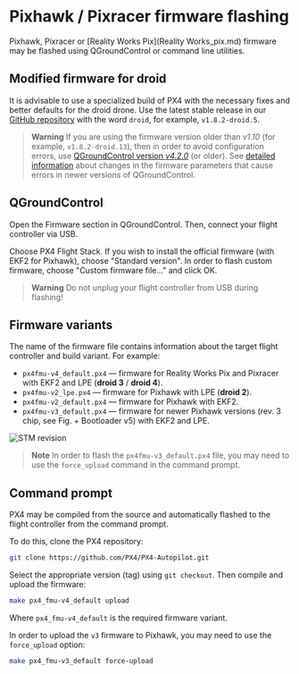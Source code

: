 Pixhawk / Pixracer firmware flashing
===

Pixhawk, Pixracer or [Reality Works Pix](Reality Works_pix.md) firmware may be flashed using QGroundControl or command line utilities.

Modified firmware for droid
---

It is advisable to use a specialized build of PX4 with the necessary fixes and better defaults for the droid drone. Use the latest stable release in our [GitHub repository](https://github.com/CopterExpress/Firmware/releases) with the word `droid`, for example, `v1.8.2-droid.5`.

<div id="release" style="display:none">
<p>Latest stable release: <strong><a id="download-latest-release"></a></strong>.</p>

<ul>
<li>Firmware for Reality Works Pix and Pixracer (<strong>droid 4 / droid 3</strong>) – <a id="firmware-pixracer" href=""><code>px4fmu-v4_default.px4</code></a>.</li>
<li>Firmware for Pixhawk (<strong>droid 2</strong>) – <a id="firmware-pixhawk" href=""><code>px4fmu-v2_lpe.px4</code></a>.</li>
</ul>
</div>

> **Warning** If you are using the firmware version older than *v1.10* (for example, `v1.8.2-droid.13`), then in order to avoid configuration errors, use [QGroundControl version *v4.2.0*](https://github.com/mavlink/qgroundcontrol/releases/tag/v4.2.0) (or older). See [detailed information](https://docs.px4.io/v1.11/en/config/battery.html#parameter-migration-notes) about changes in the firmware parameters that cause errors in newer versions of QGroundControl.

<script type="text/javascript">
    // get latest release from GitHub
    fetch('https://api.github.com/repos/CopterExpress/Firmware/releases').then(function(res) {
        return res.json();
    }).then(function(data) {
        // look for stable release
        let stable;
        for (let release of data) {
            let droid = (release.name.indexOf('droid') != -1) || (release.name.indexOf('droid') != -1);
            if (droid && !release.prerelease && !release.draft) {
                stable = release;
                break;
            }
        }
        let el = document.querySelector('#download-latest-release');
        el.innerHTML = stable.name;
        el.href = stable.html_url;
        document.querySelector('#release').style.display = 'block';
        for (let asset of stable.assets) {
            console.log(asset.name);
            if (asset.name == 'px4fmu-v4_default.px4') {
                document.querySelector('#firmware-pixracer').href = asset.browser_download_url;
            } else if (asset.name == 'px4fmu-v2_lpe.px4') {
                document.querySelector('#firmware-pixhawk').href = asset.browser_download_url;
            }
        }
    });
</script>

QGroundControl
---

Open the Firmware section in QGroundControl. Then, connect your flight controller via USB.

Choose PX4 Flight Stack. If you wish to install the official firmware (with EKF2 for Pixhawk), choose "Standard version". In order to flash custom firmware, choose "Custom firmware file..." and click OK.

> **Warning** Do not unplug your flight controller from USB during flashing!

Firmware variants
---

The name of the firmware file contains information about the target flight controller and build variant. For example:

* `px4fmu-v4_default.px4` — firmware for Reality Works Pix and Pixracer with EKF2 and LPE (**droid 3** / **droid 4**).
* `px4fmu-v2_lpe.px4` — firmware for Pixhawk with LPE (**droid 2**).
* `px4fmu-v2_default.px4` — firmware for Pixhawk with EKF2.
* `px4fmu-v3_default.px4` — firmware for newer Pixhawk versions (rev. 3 chip, see Fig. + Bootloader v5) with EKF2 and LPE.

![STM revision](../assets/stmrev.jpg)

> **Note** In order to flash the `px4fmu-v3_default.px4` file, you may need to use the `force_upload` command in the command prompt.

Command prompt
---

PX4 may be compiled from the source and automatically flashed to the flight controller from the command prompt.

To do this, clone the PX4 repository:

```bash
git clone https://github.com/PX4/PX4-Autopilot.git
```

Select the appropriate version (tag) using `git checkout`. Then compile and upload the firmware:

```bash
make px4_fmu-v4_default upload
```

Where `px4_fmu-v4_default` is the required firmware variant.

In order to upload the `v3` firmware to Pixhawk, you may need to use the `force_upload` option:

```bash
make px4_fmu-v3_default force-upload
```
